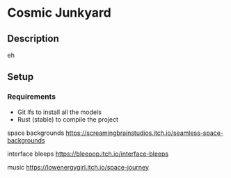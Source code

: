# Cosmic Junkyard

## Description

eh

## Setup

### Requirements
* Git lfs to install all the models
* Rust (stable) to compile the project


space backgrounds
https://screamingbrainstudios.itch.io/seamless-space-backgrounds

interface bleeps
https://bleeoop.itch.io/interface-bleeps

music
https://lowenergygirl.itch.io/space-journey